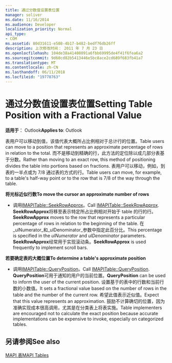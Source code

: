 ```yaml
---
title: 通过分数值设置表位置
manager: soliver
ms.date: 11/16/2014
ms.audience: Developer
localization_priority: Normal
api_type:
- COM
ms.assetid: 80d31611-e508-4b17-b482-bedf76db26ff
description: 上次修改时间： 2011 年 7 月 23 日
ms.openlocfilehash: 104de38a41408091a6fbb69995de4f41f6fea6a2
ms.sourcegitcommit: 9d60cd82b5413446e5bc8ace2cd689f683fb41a7
ms.translationtype: MT
ms.contentlocale: zh-CN
ms.lasthandoff: 06/11/2018
ms.locfileid: "19778763"
---
```

# <a name="setting-table-position-with-a-fractional-value"></a><span data-ttu-id="d0160-103">通过分数值设置表位置</span><span class="sxs-lookup"><span data-stu-id="d0160-103">Setting Table Position with a Fractional Value</span></span>

  
  
<span data-ttu-id="d0160-104">**适用于**： Outlook</span><span class="sxs-lookup"><span data-stu-id="d0160-104">**Applies to**: Outlook</span></span> 
  
<span data-ttu-id="d0160-105">表用户可以移动到值，该值代表大概所占比例相对于总计行的位置。</span><span class="sxs-lookup"><span data-stu-id="d0160-105">Table users can move to a position that represents an approximate percentage of rows in relation to the total.</span></span> <span data-ttu-id="d0160-106">而不是移动到精确的行，此方法的定位除以成几部分表基于分数。</span><span class="sxs-lookup"><span data-stu-id="d0160-106">Rather than moving to an exact row, this method of positioning divides the table into portions based on fractions.</span></span> <span data-ttu-id="d0160-107">表用户可以移动，例如，到表的一半点或为 7/8 通过表的方式的行。</span><span class="sxs-lookup"><span data-stu-id="d0160-107">Table users can move, for example, to a table's half-way point or to the row that is 7/8 of the way through the table.</span></span> 
  
 <span data-ttu-id="d0160-108">**将光标近似行数**</span><span class="sxs-lookup"><span data-stu-id="d0160-108">**To move the cursor an approximate number of rows**</span></span>
  
- <span data-ttu-id="d0160-109">调用[IMAPITable::SeekRowApprox](imapitable-seekrowapprox.md)。</span><span class="sxs-lookup"><span data-stu-id="d0160-109">Call [IMAPITable::SeekRowApprox](imapitable-seekrowapprox.md).</span></span> <span data-ttu-id="d0160-110">**SeekRowApprox**将移至表示特定所占比例相对开始于 table 的行的行。</span><span class="sxs-lookup"><span data-stu-id="d0160-110">**SeekRowApprox** moves to the row that represents a particular percentage of rows in relation to the beginning of the table.</span></span> <span data-ttu-id="d0160-111">在_ulNumerator_和_ulDenominator_参数中指定此百分比。</span><span class="sxs-lookup"><span data-stu-id="d0160-111">This percentage is specified in the  _ulNumerator_ and  _ulDenominator_ parameters.</span></span> <span data-ttu-id="d0160-112">**SeekRowApprox**经常用于实现滚动条。</span><span class="sxs-lookup"><span data-stu-id="d0160-112">**SeekRowApprox** is used frequently to implement scroll bars.</span></span> 
    
 <span data-ttu-id="d0160-113">**若要确定表的大概位置**</span><span class="sxs-lookup"><span data-stu-id="d0160-113">**To determine a table's approximate position**</span></span>
  
- <span data-ttu-id="d0160-114">调用[IMAPITable::QueryPosition](imapitable-queryposition.md)。</span><span class="sxs-lookup"><span data-stu-id="d0160-114">Call [IMAPITable::QueryPosition](imapitable-queryposition.md).</span></span> <span data-ttu-id="d0160-115">**QueryPosition**可用于通知的用户的当前位置。</span><span class="sxs-lookup"><span data-stu-id="d0160-115">**QueryPosition** can be used to inform the user of the current position.</span></span> <span data-ttu-id="d0160-116">设置基于的表中的行数和当前行数的小数值。</span><span class="sxs-lookup"><span data-stu-id="d0160-116">It sets a fractional value based on the number of rows in the table and the number of the current row.</span></span> <span data-ttu-id="d0160-117">希望此值表示近似值。</span><span class="sxs-lookup"><span data-stu-id="d0160-117">Expect that this value represents an approximation.</span></span> <span data-ttu-id="d0160-118">鼓励不计算确切的位置，因为准确实现成本很高调用，尤其是在分类表上将表实施。</span><span class="sxs-lookup"><span data-stu-id="d0160-118">Table implementers are encouraged not to calculate the exact position because accurate implementations can be expensive to invoke, especially on categorized tables.</span></span> 
    
## <a name="see-also"></a><span data-ttu-id="d0160-119">另请参阅</span><span class="sxs-lookup"><span data-stu-id="d0160-119">See also</span></span>



[<span data-ttu-id="d0160-120">MAPI 表</span><span class="sxs-lookup"><span data-stu-id="d0160-120">MAPI Tables</span></span>](mapi-tables.md)


